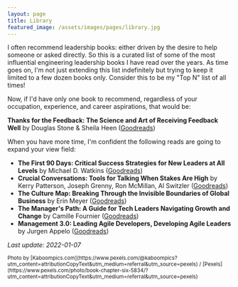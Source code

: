 ```yaml
---
layout: page
title: Library
featured_image: /assets/images/pages/library.jpg
---
```


I often recommend leadership books: either driven by the desire to help someone or asked directly. So this is a curated list of some of the most influential engineering leadership books I have read over the years. As time goes on, I'm not just extending this list indefinitely but trying to keep it limited to a few dozen books only. Consider this to be my "Top N" list of all times!

Now, if I'd have only one book to recommend, regardless of your occupation, experience, and career aspirations, that would be:

**Thanks for the Feedback: The Science and Art of Receiving Feedback Well** by Douglas Stone & Sheila Heen ([Goodreads](https://www.goodreads.com/book/show/20991739-thanks-for-the-feedback))

When you have more time, I'm confident the following reads are going to expand your view field:

* **The First 90 Days: Critical Success Strategies for New Leaders at All Levels** by Michael D. Watkins ([Goodreads](https://www.goodreads.com/book/show/15824358-the-first-90-days))
* **Crucial Conversations: Tools for Talking When Stakes Are High** by Kerry Patterson, Joseph Grenny, Ron McMillan, Al Switzler ([Goodreads](https://www.goodreads.com/book/show/15014.Crucial_Conversations))
* **The Culture Map: Breaking Through the Invisible Boundaries of Global Business** by Erin Meyer ([Goodreads](https://www.goodreads.com/book/show/22085568-the-culture-map))
* **The Manager's Path: A Guide for Tech Leaders Navigating Growth and Change** by Camille Fournier ([Goodreads](https://www.goodreads.com/book/show/33369254-the-manager-s-path))
* **Management 3.0: Leading Agile Developers, Developing Agile Leaders** by Jurgen Appelo ([Goodreads](https://www.goodreads.com/book/show/10210821-management-3-0))

_Last update: 2022-01-07_

<small>
  Photo by [Kaboompics.com](https://www.pexels.com/@kaboompics?utm_content=attributionCopyText&utm_medium=referral&utm_source=pexels) / [Pexels](https://www.pexels.com/photo/book-chapter-six-5834/?utm_content=attributionCopyText&utm_medium=referral&utm_source=pexels)
</small>